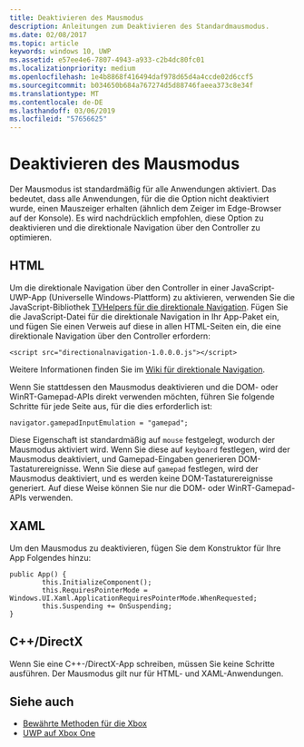 ```yaml
---
title: Deaktivieren des Mausmodus
description: Anleitungen zum Deaktivieren des Standardmausmodus.
ms.date: 02/08/2017
ms.topic: article
keywords: windows 10, UWP
ms.assetid: e57ee4e6-7807-4943-a933-c2b4dc80fc01
ms.localizationpriority: medium
ms.openlocfilehash: 1e4b8868f416494daf978d65d4a4ccde02d6ccf5
ms.sourcegitcommit: b034650b684a767274d5d88746faeea373c8e34f
ms.translationtype: MT
ms.contentlocale: de-DE
ms.lasthandoff: 03/06/2019
ms.locfileid: "57656625"
---
```

# <a name="how-to-disable-mouse-mode"></a>Deaktivieren des Mausmodus
Der Mausmodus ist standardmäßig für alle Anwendungen aktiviert. Das bedeutet, dass alle Anwendungen, für die die Option nicht deaktiviert wurde, einen Mauszeiger erhalten (ähnlich dem Zeiger im Edge-Browser auf der Konsole). Es wird nachdrücklich empfohlen, diese Option zu deaktivieren und die direktionale Navigation über den Controller zu optimieren.   
   
## <a name="html"></a>HTML   
Um die direktionale Navigation über den Controller in einer JavaScript-UWP-App (Universelle Windows-Plattform) zu aktivieren, verwenden Sie die JavaScript-Bibliothek [TVHelpers für die direktionale Navigation](https://github.com/Microsoft/TVHelpers/wiki/Using-DirectionalNavigation). Fügen Sie die JavaScript-Datei für die direktionale Navigation in Ihr App-Paket ein, und fügen Sie einen Verweis auf diese in allen HTML-Seiten ein, die eine direktionale Navigation über den Controller erfordern:

```code
<script src="directionalnavigation-1.0.0.0.js"></script>
```
Weitere Informationen finden Sie im [Wiki für direktionale Navigation](https://github.com/Microsoft/TVHelpers/wiki/Using-DirectionalNavigation).

Wenn Sie stattdessen den Mausmodus deaktivieren und die DOM- oder WinRT-Gamepad-APIs direkt verwenden möchten, führen Sie folgende Schritte für jede Seite aus, für die dies erforderlich ist: 
   
```code
navigator.gamepadInputEmulation = "gamepad";
```   

   Diese Eigenschaft ist standardmäßig auf `mouse` festgelegt, wodurch der Mausmodus aktiviert wird. Wenn Sie diese auf `keyboard` festlegen, wird der Mausmodus deaktiviert, und Gamepad-Eingaben generieren DOM-Tastaturereignisse. Wenn Sie diese auf `gamepad` festlegen, wird der Mausmodus deaktiviert, und es werden keine DOM-Tastaturereignisse generiert. Auf diese Weise können Sie nur die DOM- oder WinRT-Gamepad-APIs verwenden.

## <a name="xaml"></a>XAML    
Um den Mausmodus zu deaktivieren, fügen Sie dem Konstruktor für Ihre App Folgendes hinzu:   
   
```code
public App() {
        this.InitializeComponent();
        this.RequiresPointerMode = Windows.UI.Xaml.ApplicationRequiresPointerMode.WhenRequested;
        this.Suspending += OnSuspending;
}
```

## <a name="cdirectx"></a>C++/DirectX   
Wenn Sie eine C++-/DirectX-App schreiben, müssen Sie keine Schritte ausführen. Der Mausmodus gilt nur für HTML- und XAML-Anwendungen.

## <a name="see-also"></a>Siehe auch
- [Bewährte Methoden für die Xbox](tailoring-for-xbox.md)
- [UWP auf Xbox One](index.md)

